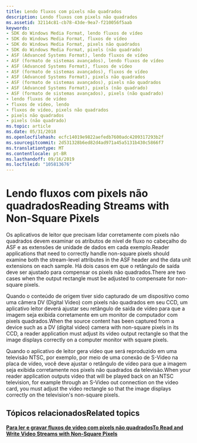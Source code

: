 ```yaml
---
title: Lendo fluxos com pixels não quadrados
description: Lendo fluxos com pixels não quadrados
ms.assetid: 32114c81-cb78-43de-9ea7-f210056f5aab
keywords:
- SDK do Windows Media Format, lendo fluxos de vídeo
- SDK do Windows Media Format, fluxos de vídeo
- SDK do Windows Media Format, pixels não quadrados
- SDK do Windows Media Format, pixels (não quadrado)
- ASF (Advanced Systems Format), lendo fluxos de vídeo
- ASF (formato de sistemas avançados), lendo fluxos de vídeo
- ASF (Advanced Systems Format), fluxos de vídeo
- ASF (formato de sistemas avançados), fluxos de vídeo
- ASF (Advanced Systems Format), pixels não quadrados
- ASF (formato de sistemas avançados), pixels não quadrados
- ASF (Advanced Systems Format), pixels (não quadrado)
- ASF (formato de sistemas avançados), pixels (não quadrado)
- lendo fluxos de vídeo
- fluxos de vídeo, lendo
- fluxos de vídeo, pixels não quadrados
- pixels não quadrados
- pixels (não quadrado)
ms.topic: article
ms.date: 05/31/2018
ms.openlocfilehash: ecfc14019e9822aefedb7600adc4209317293b2f
ms.sourcegitcommit: 2d531328b6ed82d4ad971a45a5131b430c5866f7
ms.translationtype: MT
ms.contentlocale: pt-BR
ms.lasthandoff: 09/16/2019
ms.locfileid: "105813676"
---
```

# <a name="reading-streams-with-non-square-pixels"></a><span data-ttu-id="4918a-120">Lendo fluxos com pixels não quadrados</span><span class="sxs-lookup"><span data-stu-id="4918a-120">Reading Streams with Non-Square Pixels</span></span>

<span data-ttu-id="4918a-121">Os aplicativos de leitor que precisam lidar corretamente com pixels não quadrados devem examinar os atributos de nível de fluxo no cabeçalho do ASF e as extensões de unidade de dados em cada exemplo.</span><span class="sxs-lookup"><span data-stu-id="4918a-121">Reader applications that need to correctly handle non-square pixels should examine both the stream-level attributes in the ASF header and the data unit extensions on each sample.</span></span> <span data-ttu-id="4918a-122">Há dois casos em que o retângulo de saída deve ser ajustado para compensar os pixels não quadrados.</span><span class="sxs-lookup"><span data-stu-id="4918a-122">There are two cases when the output rectangle must be adjusted to compensate for non-square pixels.</span></span>

<span data-ttu-id="4918a-123">Quando o conteúdo de origem tiver sido capturado de um dispositivo como uma câmera DV (Digital Video) com pixels não quadrados em seu CCD, um aplicativo leitor deverá ajustar seu retângulo de saída de vídeo para que a imagem seja exibida corretamente em um monitor de computador com pixels quadrados.</span><span class="sxs-lookup"><span data-stu-id="4918a-123">When the source content has been captured from a device such as a DV (digital video) camera with non-square pixels in its CCD, a reader application must adjust its video output rectangle so that the image displays correctly on a computer monitor with square pixels.</span></span>

<span data-ttu-id="4918a-124">Quando o aplicativo de leitor gera vídeo que será reproduzido em uma televisão NTSC, por exemplo, por meio de uma conexão de S-Video na placa de vídeo, você deve ajustar o retângulo de vídeo para que a imagem seja exibida corretamente nos pixels não quadrados da televisão.</span><span class="sxs-lookup"><span data-stu-id="4918a-124">When your reader application outputs video that will be played back on an NTSC television, for example through an S-Video out connection on the video card, you must adjust the video rectangle so that the image displays correctly on the television's non-square pixels.</span></span>

## <a name="related-topics"></a><span data-ttu-id="4918a-125">Tópicos relacionados</span><span class="sxs-lookup"><span data-stu-id="4918a-125">Related topics</span></span>

<dl> <dt>

[<span data-ttu-id="4918a-126">**Para ler e gravar fluxos de vídeo com pixels não quadrados**</span><span class="sxs-lookup"><span data-stu-id="4918a-126">**To Read and Write Video Streams with Non-Square Pixels**</span></span>](to-read-and-write-video-streams-with-non-square-pixels.md)
</dt> </dl>

 

 





